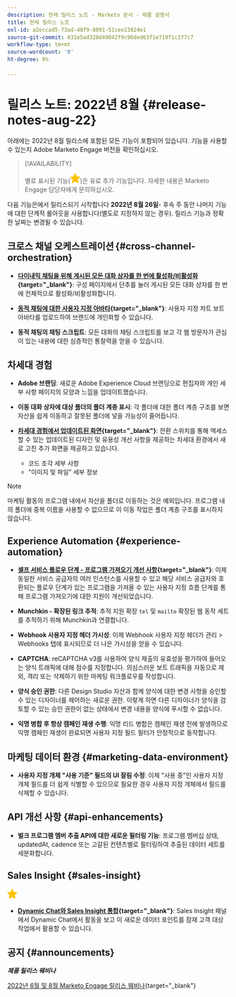 ```yaml
---
description: 현재 릴리스 노트 - Marketo 문서 - 제품 설명서
title: 현재 릴리스 노트
exl-id: a2eccad5-73ad-48f9-8091-51cee23824e1
source-git-commit: 031e5ad328d49042f9c96ded63f1e719f1c377c7
workflow-type: tm+mt
source-wordcount: '0'
ht-degree: 0%

---
```


# 릴리스 노트: 2022년 8월 {#release-notes-aug-22}

아래에는 2022년 8월 릴리스에 포함된 모든 기능이 포함되어 있습니다. 기능을 사용할 수 있는지 Adobe Marketo Engage 버전을 확인하십시오.

>[!AVAILABILITY]
>
>별로 표시된 기능(![별](assets/yellow-star.png))은 유료 추가 기능입니다. 자세한 내용은 Marketo Engage 담당자에게 문의하십시오.

다음 기능은에서 릴리스되기 시작합니다 **2022년 8월 26일**- 후속 주 동안 나머지 기능에 대한 단계적 롤아웃을 사용합니다(별도로 지정하지 않는 경우). 릴리스 기능과 정확한 날짜는 변경될 수 있습니다.

## 크로스 채널 오케스트레이션 {#cross-channel-orchestration}

* **[다이내믹 채팅을 위해 게시된 모든 대화 상자를 한 번에 활성화/비활성화](/help/marketo/product-docs/demand-generation/dynamic-chat/dialogues/dialogue-overview.md#disable-enable-all-dialogues){target=&quot;_blank&quot;}**: 구성 페이지에서 단추를 눌러 게시된 모든 대화 상자를 한 번에 전체적으로 활성화/비활성화합니다.

* **[동적 채팅에 대한 사용자 지정 아바타](/help/marketo/product-docs/demand-generation/dynamic-chat/configuration.md#agent-settings){target=&quot;_blank&quot;}**: 사용자 지정 차트 보트 아바타를 업로드하여 브랜드에 개인화할 수 있습니다.

* **동적 채팅의 채팅 스크립트**: 모든 대화의 채팅 스크립트를 보고 각 웹 방문자가 관심이 있는 내용에 대한 심층적인 통찰력을 얻을 수 있습니다.

## 차세대 경험

* **Adobe 브랜딩**: 새로운 Adobe Experience Cloud 브랜딩으로 편집자와 개인 세부 사항 페이지의 모양과 느낌을 업데이트했습니다.

* **이동 대화 상자에 대상 폴더의 폴더 계층 표시**: 각 폴더에 대한 폴더 계층 구조를 보면 자산을 쉽게 이동하고 잘못된 폴더에 넣을 가능성이 줄어듭니다.

* **[차세대 경험에서 업데이트된 화면](/help/marketo/product-docs/marketo-engage-next-generation-experience/toggle-switch.md){target=&quot;_blank&quot;}**: 전환 스위치를 통해 액세스할 수 있는 업데이트된 디자인 및 유용성 개선 사항을 제공하는 차세대 환경에서 새로 고친 추가 화면을 제공하고 있습니다.

   * 코드 조각 세부 사항
   * &quot;이미지 및 파일&quot; 세부 정보

>[!NOTE]
>
>마케팅 활동의 프로그램 내에서 자산을 폴더로 이동하는 것은 예외입니다. 프로그램 내의 폴더에 중복 이름을 사용할 수 없으므로 이 이동 작업은 폴더 계층 구조를 표시하지 않습니다.

## Experience Automation {#experience-automation}

* **[셀프 서비스 플로우 단계 - 프로그램 가져오기 개선 사항](/help/marketo/product-docs/core-marketo-concepts/smart-campaigns/flow-actions/flow-step-service.md){target=&quot;_blank&quot;}**: 이제 동일한 서비스 공급자의 여러 인스턴스를 사용할 수 있고 해당 서비스 공급자와 호환되는 플로우 단계가 있는 프로그램을 가져올 수 있는 사용자 지정 흐름 단계를 통해 프로그램 가져오기에 대한 지원이 개선되었습니다.

* **Munchkin - 확장된 링크 추적**: 추적 지원 확장 `tel` 및 `mailto` 확장된 웹 동작 세트를 추적하기 위해 Munchkin과 연결합니다.

* **Webhook 사용자 지정 헤더 가시성**: 이제 Webhook 사용자 지정 헤더가 관리 > Webhooks 탭에 표시되므로 더 나은 가시성을 얻을 수 있습니다.

* **CAPTCHA**: reCAPTCHA v3를 사용하여 양식 제출의 유효성을 평가하여 들어오는 양식 트래픽에 대해 점수를 지정합니다. 의심스러운 보트 트래픽을 자동으로 제외, 격리 또는 삭제하기 위한 마케팅 워크플로우를 작성합니다.

* **양식 승인 권한**: 다른 Design Studio 자산과 함께 양식에 대한 변경 사항을 승인할 수 있는 디자이너를 제어하는 새로운 권한. 이렇게 하면 다른 디자이너가 양식을 검토할 수 있는 승인 권한이 없는 상태에서 변경 내용을 양식에 푸시할 수 없습니다.

* **익명 병합 후 항상 캠페인 재생 수행**: 익명 리드 병합은 캠페인 재생 전에 발생하므로 익명 캠페인 재생이 완료되면 사용자 지정 필드 필터가 안정적으로 동작합니다.

## 마케팅 데이터 환경 {#marketing-data-environment}

* **사용자 지정 개체 &quot;사용 기준&quot; 필드의 UI 잘림 수정**: 이제 &quot;사용 중&quot;인 사용자 지정 개체 필드를 더 쉽게 식별할 수 있으므로 필요한 경우 사용자 지정 개체에서 필드를 삭제할 수 있습니다.

## API 개선 사항 {#api-enhancements}

* **벌크 프로그램 멤버 추출 API에 대한 새로운 필터링 기능**: 프로그램 멤버십 상태, updatedAt, cadence 또는 고갈된 컨텐츠별로 필터링하여 추출된 데이터 세트를 세분화합니다.

## Sales Insight {#sales-insight}

![(별)](assets/yellow-star.png)

* **[Dynamic Chat와 Sales Insight 통합](/help/marketo/product-docs/marketo-sales-insight/msi-for-salesforce/features/dynamic-chat-integration.md){target=&quot;_blank&quot;}**: Sales Insight 패널에서 Dynamic Chat에서 활동을 보고 이 새로운 데이터 포인트를 잠재 고객 대상 작업에서 활용할 수 있습니다.

## 공지 {#announcements}

**_제품 릴리스 웨비나_**

[2022년 6월 및 8월 Marketo Engage 릴리스 웨비나](https://engage.marketo.com/2022_June_August_Release_Webinar_OnDemandPage.html){target=&quot;_blank&quot;}
